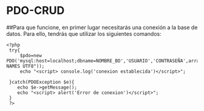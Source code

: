 # PDO-CRUD
##Para que funcione, en primer lugar necesitarás una conexión a la base de datos. Para ello, tendrás que utilizar los siguientes comandos:
```
<?php
 try{
     $pdo=new PDO('mysql:host=localhost;dbname=NOMBRE_BD','USUARIO','CONTRASEÑA',array(PDO::MYSQL_ATTR_INIT_COMMAND=>"SET NAMES UTF8"));
     echo "<script> console.log('conexion establecida')</script>";

 }catch(PDOException $e){
    echo $e->getMessage();
    echo "<script> alert('Error de conexion')</script>";
 }
 ?>
```

